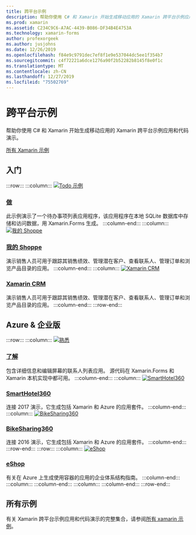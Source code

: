 ```yaml
---
title: 跨平台示例
description: 帮助你使用 C# 和 Xamarin 开始生成移动应用的 Xamarin 跨平台示例应用和代码演示。
ms.prod: xamarin
ms.assetid: C234C9C6-A7AC-4439-B086-DF34B4E4753A
ms.technology: xamarin-forms
author: profexorgeek
ms.author: jusjohns
ms.date: 12/26/2019
ms.openlocfilehash: f84e9c9791dec7ef8f1e9e537044dc5ee1f354b7
ms.sourcegitcommit: c4f72221a6dce1276a90f2b52282b8145f8e0f1c
ms.translationtype: MT
ms.contentlocale: zh-CN
ms.lasthandoff: 12/27/2019
ms.locfileid: "75502769"
---
```

# <a name="cross-platform-samples"></a>跨平台示例

帮助你使用 C# 和 Xamarin 开始生成移动应用的 Xamarin 跨平台示例应用和代码演示。

[所有 Xamarin 示例](https://docs.microsoft.com/samples/browse/?products=xamarin)

## <a name="get-started"></a>入门

:::row:::
    :::column:::
[![Todo 示例](images/todo.png)](https://docs.microsoft.com/samples/xamarin/xamarin-forms-samples/todo/)

### <a name="todohttpsdocsmicrosoftcomsamplesxamarinxamarin-forms-samplestodo"></a>[做](https://docs.microsoft.com/samples/xamarin/xamarin-forms-samples/todo/)

此示例演示了一个待办事项列表应用程序，该应用程序在本地 SQLite 数据库中存储和访问数据，用 Xamarin.Forms 生成。
    :::column-end:::
    :::column:::
[![我的 Shoppe](images/myshoppe.png)](https://github.com/xamarinhq/app-myshoppe)

### <a name="my-shoppehttpsgithubcomxamarinhqapp-myshoppe"></a>[我的 Shoppe](https://github.com/xamarinhq/app-myshoppe)

演示销售人员可用于跟踪其销售绩效、管理潜在客户、查看联系人、管理订单和浏览产品目录的应用。
    :::column-end:::
    :::column:::
[![Xamarin CRM](images/crm.png)](https://github.com/xamarin/app-crm)

### <a name="xamarin-crmhttpsgithubcomxamarinapp-crm"></a>[Xamarin CRM](https://github.com/xamarin/app-crm)

演示销售人员可用于跟踪其销售绩效、管理潜在客户、查看联系人、管理订单和浏览产品目录的应用。
    :::column-end:::
:::row-end:::

## <a name="azure--enterprise"></a>Azure & 企业版

:::row:::
    :::column:::
[![熟悉](images/acquaint.jpg)](https://github.com/xamarinhq/app-acquaint/)

### <a name="acquainthttpsgithubcomxamarinhqapp-acquaint"></a>[了解](https://github.com/xamarinhq/app-acquaint/)

包含详细信息和编辑屏幕的联系人列表应用。 源代码在 Xamarin.Forms 和 Xamarin 本机实现中都可用。
    :::column-end:::
    :::column:::
[![SmartHotel360](images/smarthotel360.png)](https://github.com/Microsoft/SmartHotel360-mobile-desktop-apps)

### <a name="smarthotel360httpsgithubcommicrosoftsmarthotel360-mobile-desktop-apps"></a>[SmartHotel360](https://github.com/Microsoft/SmartHotel360-mobile-desktop-apps)

连接 2017 演示，它生成包括 Xamarin 和 Azure 的应用套件。
    :::column-end:::
    :::column:::
[![BikeSharing360](images/bikesharing360.png)](https://github.com/Microsoft/BikeSharing360_MobileApps)

### <a name="bikesharing360httpsgithubcommicrosoftbikesharing360_mobileapps"></a>[BikeSharing360](https://github.com/Microsoft/BikeSharing360_MobileApps)

连接 2016 演示，它生成包括 Xamarin 和 Azure 的应用套件。
    :::column-end:::
:::row-end:::
:::row:::
    :::column:::
[![eShop](images/eshop.png)](https://github.com/dotnet-architecture/eShopOnContainers/tree/dev/src/Mobile)

### <a name="eshophttpsgithubcomdotnet-architectureeshoponcontainerstreedevsrcmobile"></a>[eShop](https://github.com/dotnet-architecture/eShopOnContainers/tree/dev/src/Mobile)

有关在 Azure 上生成使用容器的应用的企业体系结构指南。
    :::column-end:::
    :::column:::
    :::column-end:::
    :::column:::
    :::column-end:::
:::row-end:::

## <a name="all-samples"></a>所有示例

有关 Xamarin 跨平台示例应用和代码演示的完整集合，请参阅[所有 xamarin 示例](https://docs.microsoft.com/samples/browse/?products=xamarin)。
